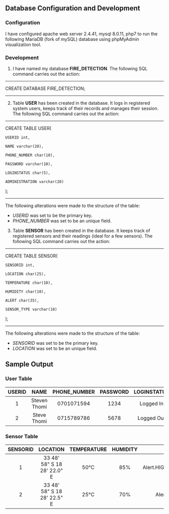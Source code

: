 ## Database Configuration and Development

### Configuration
I have configured apache web server 2.4.41, mysql 8.0.11, php7 to run the following MariaDB (fork of mySQL) database using phpMyAdmin visualization tool.

### Development
1.  I have named my database **FIRE_DETECTION**. The following SQL command carries out the action:

<!-- blank line -->
----
<!-- blank line -->
CREATE DATABASE FIRE_DETECTION;
<!-- blank line -->
----
<!-- blank line -->

2.  Table **USER** has been created in the database. It logs in registered system users, keeps track of their records and manages their session. The following SQL command carries out the action:

<!-- blank line -->
----
<!-- blank line -->
CREATE TABLE USER(
  
    USERID int,
  
	NAME varchar(20),
  
	PHONE_NUMBER char(10),
  
	PASSWORD varchar(10),
  
	LOGINSTATUS char(5),
  
	ADMINISTRATION varchar(20)
  
);
<!-- blank line -->
----
<!-- blank line -->
The following alterations were made to the structure of the table:
- _USERID_ was set to be the primary key.
- _PHONE_NUMBER_ was set to be an unique field.

3.  Table **SENSOR** has been created in the database. It keeps track of registered sensors and their readings (ideal for a few sensors). The following SQL command carries out the action:

<!-- blank line -->
----
<!-- blank line -->
CREATE TABLE SENSOR(

    SENSORID int,
  
	LOCATION char(25),
  
	TEMPERATURE char(10),
  
	HUMIDITY char(10),
  
	ALERT char(35),
  
	SENSOR_TYPE varchar(10)
  
);
<!-- blank line -->
----
<!-- blank line -->
The following alterations were made to the structure of the table:
- _SENSORID_ was set to be the primary key.
- _LOCATION_ was set to be an unique field.

## Sample Output

### User Table
| USERID          | NAME                   | PHONE_NUMBER           | PASSWORD               | LOGINSTATUS            | ADMINISTRATION         |
| :--------------:| :---------------------:| :---------------------:| :---------------------:| :---------------------:| :---------------------:|
|  1              | Steven Thomi           |0701071594              |1234                    |Logged In               |Forest.CONGO            |
|  2              | Steve Thomi            |0715789786              |5678                    |Logged Out              |FireStation.EAST        |

### Sensor Table
| SENSORID        | LOCATION                      | TEMPERATURE      | HUMIDITY         | ALERT                  |SENSOR_TYPE	|
| :--------------:| :----------------------------:| :---------------:| :---------------:| :---------------------:| :-----------:|
|  1              | 33 48' 58" S 18 28' 22.0" E   |50°C              |85%               |Alert.HIGH_TEMPARATURE  |dh22		|
|  2              | 33 48' 58" S 18 28' 22.5" E   |25°C              |70%               |Alert.NO_ALERT          |dh22		|
